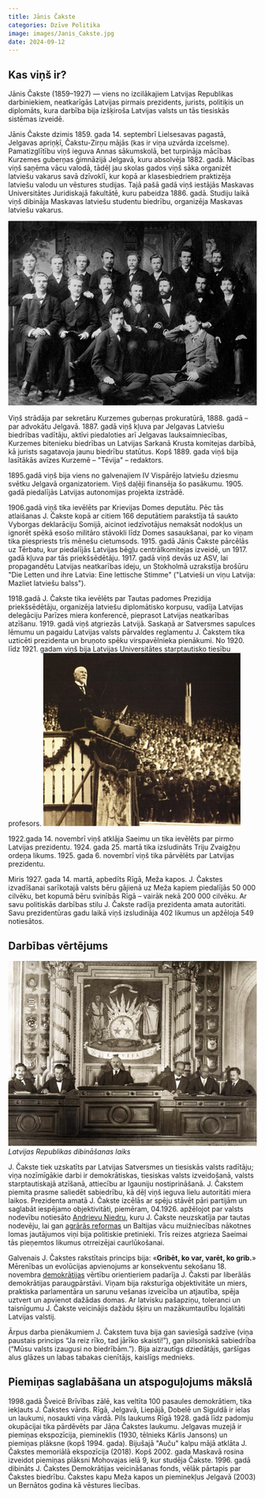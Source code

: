 ```yaml
---
title: Jānis Čakste
categories: Dzīve Politika
image: images/Janis_Cakste.jpg
date: 2024-09-12
---
```

## Kas viņš ir?

Jānis Čakste (1859–1927) — viens no izcilākajiem Latvijas Republikas darbiniekiem, neatkarīgās Latvijas pirmais prezidents, jurists, politiķis un diplomāts, kura darbība bija izšķiroša Latvijas valsts un tās tiesiskās sistēmas izveidē.

Jānis Čakste dzimis 1859. gada 14. septembrī Lielsesavas pagastā, Jelgavas apriņķī, Čakstu-Zirņu mājās (kas ir viņa uzvārda izcelsme). Pamatizglītību viņš ieguva Annas sākumskolā, bet turpināja mācības Kurzemes guberņas ģimnāzijā Jelgavā, kuru absolvēja 1882. gadā. Mācības viņš saņēma vācu valodā, tādēļ jau skolas gados viņš sāka organizēt latviešu vakarus savā dzīvoklī, kur kopā ar klasesbiedriem praktizēja latviešu valodu un vēstures studijas. Tajā pašā gadā viņš iestājās Maskavas Universitātes Juridiskajā fakultātē, kuru pabeidza 1886. gadā. Studiju laikā viņš dibināja Maskavas latviešu studentu biedrību, organizēja Maskavas latviešu vakarus.

![](/images/vakarnieku.png)

Viņš strādāja par sekretāru Kurzemes guberņas prokuratūrā, 1888. gadā – par advokātu Jelgavā. 1887. gadā viņš kļuva par Jelgavas Latviešu biedrības vadītāju, aktīvi piedaloties arī Jelgavas lauksaimniecības, Kurzemes bitenieku biedrības un Latvijas Sarkanā Krusta komitejas darbībā, kā jurists sagatavoja jaunu biedrību statūtus. Kopš 1889. gada viņš bija lasītākās avīzes Kurzemē – "Tēvija" – redaktors.

1895.gadā viņš bija viens no galvenajiem IV Vispārējo latviešu dziesmu svētku Jelgavā organizatoriem. Viņš daļēji finansēja šo pasākumu. 1905. gadā piedalījās Latvijas autonomijas projekta izstrādē.

1906.gadā viņš tika ievēlēts par Krievijas Domes deputātu. Pēc tās atlaišanas J. Čakste kopā ar citiem 166 deputātiem parakstīja tā saukto Vyborgas deklarāciju Somijā, aicinot iedzīvotājus nemaksāt nodokļus un ignorēt spēkā esošo militāro stāvokli līdz Domes sasaukšanai, par ko viņam tika piespriests trīs mēnešu cietumsods. 1915. gadā Jānis Čakste pārcēlās uz Tērbatu, kur piedalījās Latvijas bēgļu centrālkomitejas izveidē, un 1917. gadā kļuva par tās priekšsēdētāju. 1917. gadā viņš devās uz ASV, lai propagandētu Latvijas neatkarības ideju, un Stokholmā uzrakstīja brošūru "Die Letten und ihre Latvia: Eine lettische Stimme" ("Latvieši un viņu Latvija: Mazliet latviešu balss").

1918.gadā J. Čakste tika ievēlēts par Tautas padomes Prezidija priekšsēdētāju, organizēja latviešu diplomātisko korpusu, vadīja Latvijas delegāciju Parīzes miera konferencē, pieprasot Latvijas neatkarības atzīšanu. 1919. gadā viņš atgriezās Latvijā. Saskaņā ar Satversmes sapulces lēmumu un pagaidu Latvijas valsts pārvaldes reglamentu J. Čakstem tika uzticēti prezidenta un bruņoto spēku virspavēlnieka pienākumi. No 1920. līdz 1921. gadam viņš bija Latvijas Universitātes starptautisko tiesību profesors.
![](/images/cakste2.png)

1922.gada 14. novembrī viņš atklāja Saeimu un tika ievēlēts par pirmo Latvijas prezidentu. 1924. gada 25. martā tika izsludināts Triju Zvaigžņu ordeņa likums. 1925. gada 6. novembrī viņš tika pārvēlēts par Latvijas prezidentu.

Miris 1927. gada 14. martā, apbedīts Rīgā, Meža kapos. J. Čakstes izvadīšanai sarīkotajā valsts bēru gājienā uz Meža kapiem piedalījās 50 000 cilvēku, bet kopumā bēru svinībās Rīgā – vairāk nekā 200 000 cilvēku. Ar savu politiskās darbības stilu J. Čakste radīja prezidenta amata autoritāti. Savu prezidentūras gadu laikā viņš izsludināja 402 likumus un apžēloja 549 notiesātos.
## Darbības vērtējums

![](/images/dibin.png)
_Latvijas Republikas dibināšanas laiks_

J. Čakste tiek uzskatīts par Latvijas Satversmes un tiesiskās valsts radītāju; viņa nozīmīgākie darbi ir demokrātiskas, tiesiskas valsts izveidošanā, valsts starptautiskajā atzīšanā, attiecību ar Igauniju nostiprināšanā. J. Čakstem piemita prasme saliedēt sabiedrību, kā dēļ viņš ieguva lielu autoritāti miera laikos. Prezidenta amatā J. Čakste izcēlās ar spēju stāvēt pāri partijām un saglabāt iespējamo objektivitāti, piemēram, 04.1926. apžēlojot par valsts nodevību notiesāto [Andrievu Niedru](https://enciklopedija.lv/skirklis/55155), kuru J. Čakste neuzskatīja par tautas nodevēju, lai gan [agrārās reformas](https://enciklopedija.lv/skirklis/31413) un Baltijas vācu muižniecības nākotnes lomas jautājumos viņi bija politiskie pretinieki. Trīs reizes atgrieza Saeimai tās pieņemtos likumus otrreizējai caurlūkošanai.

Galvenais J. Čakstes rakstītais princips bija: «**Gribēt, ko var, varēt, ko grib.**» Mērenības un evolūcijas apvienojums ar konsekventu sekošanu 18. novembra [demokrātijas](https://enciklopedija.lv/skirklis/130264) vērtību orientieriem padarīja J. Čaksti par liberālās demokrātijas paraugpārstāvi. Viņam bija raksturīga objektivitāte un miers, praktiska parlamentāra un sarunu vešanas izveicība un atjautība, spēja uztvert un apvienot dažādas domas. Ar latvisku pašapziņu, toleranci un taisnīgumu J. Čakste veicinājis dažādu šķiru un mazākumtautību lojalitāti Latvijas valstij. 

Ārpus darba pienākumiem J. Čakstem tuva bija gan saviesīgā sadzīve (viņa paustais princips “Ja reiz rīko, tad jārīko skaisti!”), gan pilsoniskā sabiedrība (“Mūsu valsts izaugusi no biedrībām.”). Bija aizrautīgs dziedātājs, garšīgas alus glāzes un labas tabakas cienītājs, kaislīgs mednieks.


## Piemiņas saglabāšana un atspoguļojums mākslā

1998.gadā Šveicē Brīvības zālē, kas veltīta 100 pasaules demokrātiem, tika iekļauts J. Čakstes vārds. Rīgā, Jelgavā, Liepājā, Dobelē un Siguldā ir ielas un laukumi, nosaukti viņa vārdā. Pils laukums Rīgā 1928. gadā līdz padomju okupācijai tika pārdēvēts par Jāņa Čakstes laukumu. Jelgavas muzejā ir piemiņas ekspozīcija, piemineklis (1930, tēlnieks Kārlis Jansons) un piemiņas plāksne (kopš 1994. gada).
Bijušajā "Auču" kalpu mājā atklāta J. Čakstes memoriālā ekspozīcija (2018). Kopš 2002. gada Maskavā rosina izveidot piemiņas plāksni Mohovajas ielā 9, kur studēja Čakste. 1996. gadā dibināts J. Čakstes Demokrātijas veicināšanas fonds, vēlāk pārtapis par Čakstes biedrību. Čakstes kapu Meža kapos un pieminekļus Jelgavā (2003) un Bernātos godina kā vēstures liecības.
